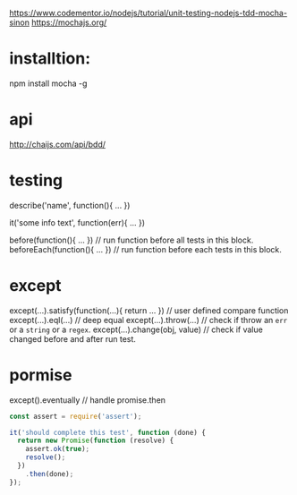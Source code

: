 
https://www.codementor.io/nodejs/tutorial/unit-testing-nodejs-tdd-mocha-sinon
https://mochajs.org/


# installtion:
npm install mocha -g

# api
http://chaijs.com/api/bdd/

# testing
describe('name', function(){ ... })

it('some info text', function(err){ ... })

before(function(){ ... }) // run function before all tests in this block.
beforeEach(function(){ ... }) // run function before each tests in this block.

# except
except(...).satisfy(function(...){ return ... }) // user defined compare function
except(...).eql(...) // deep equal
except(...).throw(...) // check if throw an `err` or a `string` or a `regex`.
except(...).change(obj, value) // check if value changed before and after run test.

# pormise
except(<Promise>).eventually // handle promise.then
~~~js
const assert = require('assert');

it('should complete this test', function (done) {
  return new Promise(function (resolve) {
    assert.ok(true);
    resolve();
  })
    .then(done);
});
~~~



